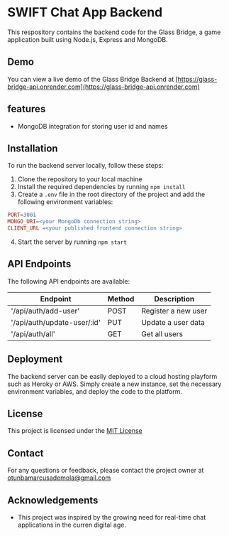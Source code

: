 # SWIFT Chat App Backend

This respository contains the backend code for the Glass Bridge, a game application built using Node.js, Express and MongoDB.

## Demo

You can view a live demo of the Glass Bridge Backend at [https://glass-bridge-api.onrender.com](https://glass-bridge-api.onrender.com)

## features

- MongoDB integration for storing user id and names

## Installation

To run the backend server locally, follow these steps:

1. Clone the repository to your local machine
2. Install the required dependencies by running `npm install`
3. Create a `.env` file in the root directory of the project and add the following environment variables:

```makefile
PORT=3001
MONGO_URI=<your MongoDb connection string>
CLIENT_URL =<your published frontend connection string>
```

4. Start the server by running `npm start`

## API Endpoints

The following API endpoints are available:

<table>
  <thead>
    <tr>
      <th>Endpoint</th>
      <th>Method</th>
      <th>Description</th>
    </tr>
  </thead>
  <tbody>
    <tr>
      <td>'/api/auth/add-user'</td>
      <td>POST</td>
      <td>Register a new user</td>
    </tr>
    <tr>
      <td>'/api/auth/update-user/:id'</td>
      <td>PUT</td>
      <td>Update a user data</td>
    </tr>
    <tr>
      <td>'/api/auth/all'</td>
      <td>GET</td>
      <td>Get all users</td>
    </tr>
  </tbody>
</table>

## Deployment

The backend server can be easily deployed to a cloud hosting playform such as Heroky or AWS. Simply create a new instance, set the necessary environment variables, and deploy the code to the platform.

## License

This project is licensed under the [MIT License](http://opensource.org/licences/MIT)

## Contact

For any questions or feedback, please contact the project owner at [otunbamarcusademola@gmail.com](mailto:otunbamarcusademola@gmail.com)

## Acknowledgements

- This project was inspired by the growing need for real-time chat applications in the curren digital age.

